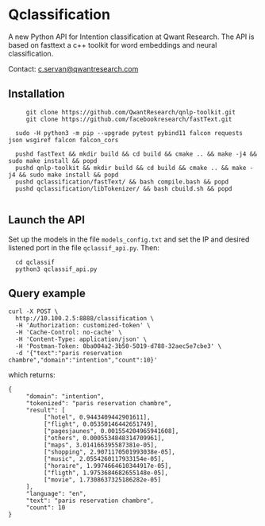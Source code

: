 # Qclassification

A new Python API for Intention classification at Qwant Research.
The API is based on fasttext a c++ toolkit for word embeddings and neural classification.

Contact: c.servan@qwantresearch.com

## Installation

```  git clone https://github.com/QwantResearch/qclassification.git
     git clone https://github.com/QwantResearch/qnlp-toolkit.git
     git clone https://github.com/facebookresearch/fastText.git
  
  sudo -H python3 -m pip --upgrade pytest pybind11 falcon requests json wsgiref falcon falcon_cors 
  
  pushd fastText && mkdir build && cd build && cmake .. && make -j4 && sudo make install && popd
  pushd qnlp-toolkit && mkdir build && cd build && cmake .. && make -j4 && sudo make install && popd
  pushd qclassification/fastText/ && bash compile.bash && popd
  pushd qclassification/libTokenizer/ && bash cbuild.sh && popd
  
``` 

## Launch the API

Set up the models in the file `models_config.txt` and set the IP and desired listened port in the file `qclassif_api.py`.
Then:

```  
  cd qclassif
  python3 qclassif_api.py
``` 

## Query example
```
curl -X POST \
  http://10.100.2.5:8888/classification \
  -H 'Authorization: customized-token' \
  -H 'Cache-Control: no-cache' \
  -H 'Content-Type: application/json' \
  -H 'Postman-Token: 0ba004a2-3b50-5019-d788-32aec5e7cbe3' \
  -d '{"text":"paris reservation chambre","domain":"intention","count":10}'
  ```
which returns:
```
{
     "domain": "intention", 
     "tokenized": "paris reservation chambre", 
     "result": [
          ["hotel", 0.9443409442901611], 
          ["flight", 0.05350146442651749], 
          ["pagesjaunes", 0.001554204965941608], 
          ["others", 0.0005534848314709961], 
          ["maps", 3.014166395587381e-05], 
          ["shopping", 2.9071170501993038e-05], 
          ["music", 2.0554260117933154e-05], 
          ["horaire", 1.9974664610344917e-05], 
          ["fligth", 1.9753684682655148e-05], 
          ["movie", 1.7308637325186282e-05]
     ], 
     "language": "en", 
     "text": "paris reservation chambre", 
     "count": 10
}
```
